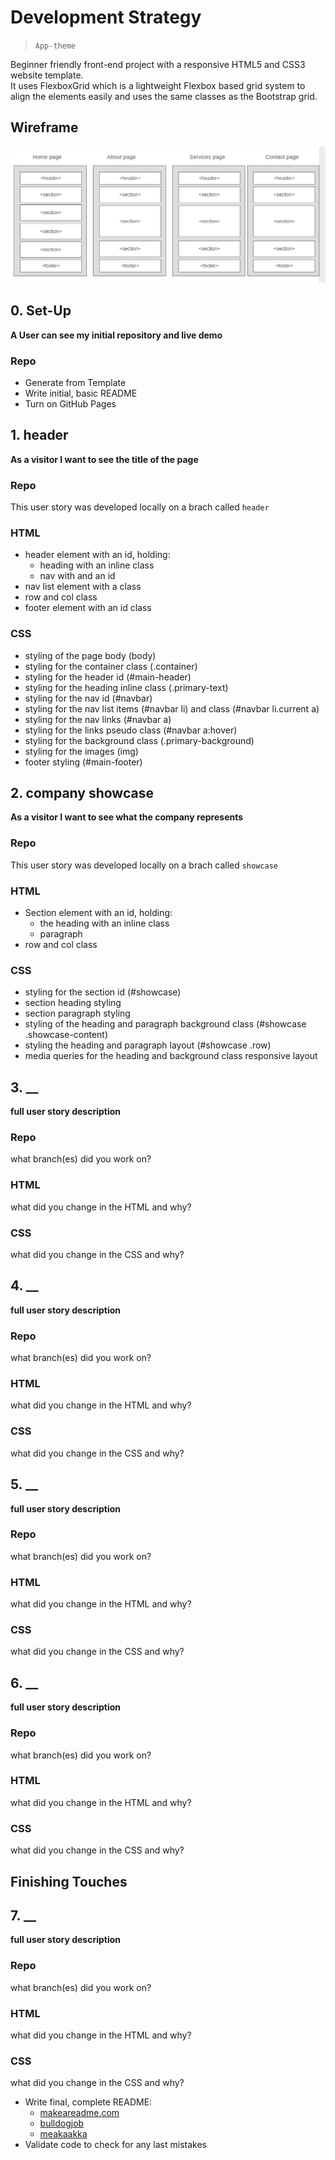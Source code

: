 # Development Strategy

> `App-theme`

Beginner friendly front-end project with a responsive HTML5 and CSS3 website template.  
It uses FlexboxGrid which is a lightweight Flexbox based grid system to align the elements easily and uses the same classes as the Bootstrap grid.

## Wireframe

<!-- include a wireframe for your project in this repository, and display it here -->
<!-- wireframe.cc is a good site for getting started with wireframes -->
![wireframe](./images/wireframe_apptheme.png)

## 0. Set-Up

__A User can see my initial repository and live demo__

### Repo

- Generate from Template
- Write initial, basic README
- Turn on GitHub Pages

## 1. header

__As a visitor I want to see the title of the page__

### Repo

This user story was developed locally on a brach called `header`

### HTML

* header element with an id, holding:
  * heading with an inline class
  * nav with and an id
* nav list element with a class
* row and col class
* footer element with an id class

### CSS

* styling of the page body (body)
* styling for the container class (.container)
* styling for the header id (#main-header)
* styling for the heading inline class (.primary-text)
* styling for the nav id (#navbar)
* styling for the nav list items (#navbar li) and class (#navbar li.current a)
* styling for the nav links (#navbar a)
* styling for the links pseudo class (#navbar a:hover)
* styling for the background class (.primary-background)
* styling for the images (img)
* footer styling  (#main-footer)

## 2. company showcase

__As a visitor I want to see what the company represents__

### Repo

This user story was developed locally on a brach called `showcase`

### HTML

* Section element with an id, holding:
  * the heading with an inline class
  * paragraph
* row and col class

### CSS

* styling for the section id (#showcase)
* section heading styling
* section paragraph styling
* styling of the heading and paragraph background class (#showcase .showcase-content)
* styling the heading and paragraph layout (#showcase .row)
* media queries for the heading and background class responsive layout

## 3.  __

__full user story description__

### Repo

what branch(es) did you work on?

### HTML

what did you change in the HTML and why?

### CSS

what did you change in the CSS and why?

## 4.  __

__full user story description__

### Repo

what branch(es) did you work on?

### HTML

what did you change in the HTML and why?

### CSS

what did you change in the CSS and why?

## 5.  __

__full user story description__

### Repo

what branch(es) did you work on?

### HTML

what did you change in the HTML and why?

### CSS

what did you change in the CSS and why?

## 6.  __

__full user story description__

### Repo

what branch(es) did you work on?

### HTML

what did you change in the HTML and why?

### CSS

what did you change in the CSS and why?

## Finishing Touches

## 7.  __

__full user story description__

### Repo

what branch(es) did you work on?

### HTML

what did you change in the HTML and why?

### CSS

what did you change in the CSS and why?

- Write final, complete README:
  - [makeareadme.com](https://www.makeareadme.com/)
  - [bulldogjob](https://bulldogjob.com/news/449-how-to-write-a-good-readme-for-your-github-project)
  - [meakaakka](https://medium.com/@meakaakka/a-beginners-guide-to-writing-a-kickass-readme-7ac01da88ab3)
- Validate code to check for any last mistakes
